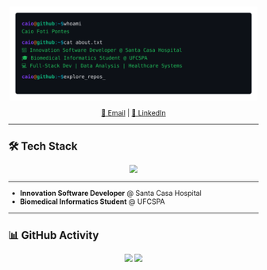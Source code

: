 <div align="center">
  <img src="welcome.svg" width="500" alt="Caio Foti Pontes">
  
  <p>
    <a href="mailto:caio.pontes@ufcspa.edu.br">📧 Email</a> |
    <a href="https://br.linkedin.com/in/caio-foti-pontes-0a1a54206">💼 LinkedIn</a>
  </p>
</div>

---

## 🛠️ Tech Stack

<p align="center">
  <img src="https://skillicons.dev/icons?i=laravel,react,vue,python,express,js,java,mysql,linux,docker,git" />
</p>

---

- **Innovation Software Developer** @ Santa Casa Hospital
- **Biomedical Informatics Student** @ UFCSPA
  
---

## 📊 GitHub Activity

<div align="center">
  <img src="https://github-readme-stats.vercel.app/api?username=caiofoti&show_icons=true&theme=transparent&hide_border=true&count_private=true" height="165">
  <img src="https://github-readme-stats.vercel.app/api/top-langs/?username=caiofoti&layout=compact&theme=transparent&hide_border=true" height="165">
</div>
